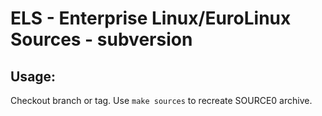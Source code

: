 # ELS - Enterprise Linux/EuroLinux Sources - subversion
 
## Usage:
  Checkout branch or tag. Use `make sources` to recreate  SOURCE0 archive.
